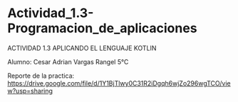 # Actividad_1.3-Programacion_de_aplicaciones

ACTIVIDAD 1.3 APLICANDO EL LENGUAJE KOTLIN

Alumno: Cesar Adrian Vargas Rangel 5°C

Reporte de la practica:
https://drive.google.com/file/d/1Y1BjTlwy0C31R2iDgqh6wjZo296wgTCO/view?usp=sharing
